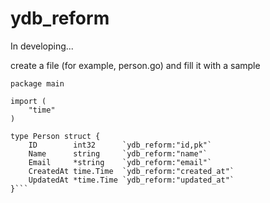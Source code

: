 # ydb_reform
In developing...

create a file (for example, person.go) and fill it with a sample

```//ydb_reform
package main

import (
	"time"
)

type Person struct {
	ID        int32      `ydb_reform:"id,pk"`
	Name      string     `ydb_reform:"name"`
	Email     *string    `ydb_reform:"email"`
	CreatedAt time.Time  `ydb_reform:"created_at"`
	UpdatedAt *time.Time `ydb_reform:"updated_at"`
}```
